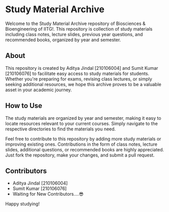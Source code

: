 # Study Material Archive

Welcome to the Study Material Archive repository of Biosciences & Bioengineering of IITG!. This repository is collection of study materials including class notes, lecture slides, previous year questions, and recommended books, organized by year and semester.

## About

This repository is created by Aditya Jindal [210106004] and Sumit Kumar [210106076] to facilitate easy access to study materials for students. Whether you're preparing for exams, revising class lectures, or simply seeking additional resources, we hope this archive proves to be a valuable asset in your academic journey.

## How to Use

The study materials are organized by year and semester, making it easy to locate resources relevant to your current courses. Simply navigate to the respective directories to find the materials you need.

Feel free to contribute to this repository by adding more study materials or improving existing ones. Contributions in the form of class notes, lecture slides, additional questions, or recommended books are highly appreciated. Just fork the repository, make your changes, and submit a pull request.

## Contributors
* Aditya Jindal [210106004]
* Sumit Kumar   [210106076]
* Waiting for New Contributors....😎

Happy studying!
